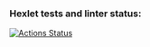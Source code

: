 ### Hexlet tests and linter status:
[![Actions Status](https://github.com/ConstableFraser/python-project-52/workflows/hexlet-check/badge.svg)](https://github.com/ConstableFraser/python-project-52/actions)